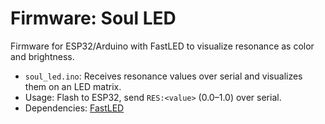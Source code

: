 # Firmware: Soul LED

Firmware for ESP32/Arduino with FastLED to visualize resonance as color and brightness.

- `soul_led.ino`: Receives resonance values over serial and visualizes them on an LED matrix.
- Usage: Flash to ESP32, send `RES:<value>` (0.0–1.0) over serial.
- Dependencies: [FastLED](https://fastled.io/)
